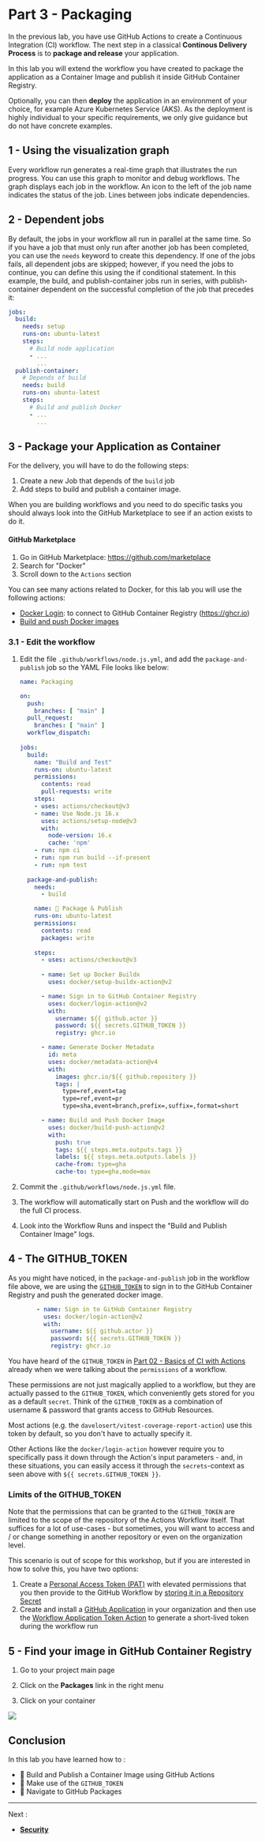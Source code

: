 # Part 3 - Packaging

In the previous lab, you have use GitHub Actions to create a Continuous Integration (CI) workflow. The next step in a classical **Continous Delivery Process** is to **package and release** your application.

In this lab you will extend the workflow you have created to package the application as a Container Image and publish it inside GitHub Container Registry.

Optionally, you can then **deploy** the application in an environment of your choice, for example Azure Kubernetes Service (AKS). As the deployment is highly individual to your specific requirements, we only give guidance but do not have concrete examples.

## 1 - Using the visualization graph

Every workflow run generates a real-time graph that illustrates the run progress. You can use this graph to monitor and debug workflows. The graph displays each job in the workflow. An icon to the left of the job name indicates the status of the job. Lines between jobs indicate dependencies.

## 2 - Dependent jobs

By default, the jobs in your workflow all run in parallel at the same time. So if you have a job that must only run after another job has been completed, you can use the `needs` keyword to create this dependency. If one of the jobs fails, all dependent jobs are skipped; however, if you need the jobs to continue, you can define this using the if conditional statement. In this example, the build, and publish-container jobs run in series, with publish-container dependent on the successful completion of the job that precedes it:

```yml
jobs:
  build:
    needs: setup
    runs-on: ubuntu-latest
    steps:
      # Build node application
      - ...
        ...
  publish-container:
    # Depends of build
    needs: build
    runs-on: ubuntu-latest
    steps:
      # Build and publish Docker
      - ...
        ...
```

## 3 - Package your Application as Container

For the delivery, you will have to do the following steps:

1. Create a new Job that depends of the `build` job
2. Add steps to build and publish a container image.

When you are building workflows and you need to do specific tasks you should always look into the GitHub Marketplace to see if an action exists to do it.

#### GitHub Marketplace

1. Go in GitHub Marketplace: <https://github.com/marketplace>
2. Search for "Docker"
3. Scroll down to the `Actions` section

You can see many actions related to Docker, for this lab you will use the following actions:

- [Docker Login](https://github.com/marketplace/actions/docker-login): to connect to GitHub Container Registry (<https://ghcr.io>)
- [Build and push Docker images](https://github.com/marketplace/actions/build-and-push-docker-images)

### 3.1 - Edit the workflow

1. Edit the file `.github/workflows/node.js.yml`, and add the `package-and-publish` job so the YAML File looks like below:

    ```yaml
    name: Packaging

    on:
      push:
        branches: [ "main" ]
      pull_request:
        branches: [ "main" ]
      workflow_dispatch: 
      
    jobs:
      build:
        name: "Build and Test"
        runs-on: ubuntu-latest
        permissions:
          contents: read
          pull-requests: write
        steps:
        - uses: actions/checkout@v3
        - name: Use Node.js 16.x
          uses: actions/setup-node@v3
          with:
            node-version: 16.x
            cache: 'npm'
        - run: npm ci
        - run: npm run build --if-present
        - run: npm test
        
      package-and-publish:
        needs: 
          - build
   
        name: 🐳 Package & Publish
        runs-on: ubuntu-latest
        permissions:
          contents: read
          packages: write
        
        steps:
          - uses: actions/checkout@v3
          
          - name: Set up Docker Buildx
            uses: docker/setup-buildx-action@v2

          - name: Sign in to GitHub Container Registry
            uses: docker/login-action@v2
            with:
              username: ${{ github.actor }}
              password: ${{ secrets.GITHUB_TOKEN }}
              registry: ghcr.io

          - name: Generate Docker Metadata
            id: meta
            uses: docker/metadata-action@v4
            with:
              images: ghcr.io/${{ github.repository }}
              tags: |
                type=ref,event=tag
                type=ref,event=pr
                type=sha,event=branch,prefix=,suffix=,format=short

          - name: Build and Push Docker Image
            uses: docker/build-push-action@v2
            with:
              push: true
              tags: ${{ steps.meta.outputs.tags }}
              labels: ${{ steps.meta.outputs.labels }}
              cache-from: type=gha
              cache-to: type=gha,mode=max
    ```

2. Commit the `.github/workflows/node.js.yml` file.

3. The workflow will automatically start on Push and the workflow will do the full CI process.

4. Look into the Workflow Runs and inspect the "Build and Publish Container Image" logs.

## 4 - The GITHUB_TOKEN

As you might have noticed, in the `package-and-publish` job in the workflow file above, we are using the [`GITHUB_TOKEN`](https://docs.github.com/en/actions/security-guides/automatic-token-authentication#about-the-github_token-secret) to sign in to the GitHub Container Registry and push the generated docker image.

```yaml
        - name: Sign in to GitHub Container Registry
          uses: docker/login-action@v2
          with:
            username: ${{ github.actor }}
            password: ${{ secrets.GITHUB_TOKEN }}
            registry: ghcr.io
```

You have heard of the `GITHUB_TOKEN` in [Part 02 - Basics of CI with Actions](002-basics-of-ci-with-actions.md) already when we were talking about the `permissions` of a workflow.

These permissions are not just magically applied to a workflow, but they are actually passed to the `GITHUB_TOKEN`, which conveniently gets stored for you as a default `secret`. Think of the `GITHUB_TOKEN` as a combination of username & password that grants access to GitHub Resources.

Most actions (e.g. the `davelosert/vitest-coverage-report-action`) use this token by default, so you don't have to actually specify it.

Other Actions like the `docker/login-action` however require you to specifically pass it down through the Action's input parameters - and, in these situations, you can easily access it through the `secrets`-context as seen above with `${{ secrets.GITHUB_TOKEN }}`.

### Limits of the GITHUB_TOKEN

Note that the permissions that can be granted to the `GITHUB_TOKEN` are limited to the scope of the repository of the Actions Workflow itself. That suffices for a lot of use-cases - but sometimes, you will want to access and / or change something in another repository or even on the organization level.

This scenario is out of scope for this workshop, but if you are interested in how to solve this, you have two options:

1. Create a [Personal Access Token (PAT)](https://docs.github.com/en/authentication/keeping-your-account-and-data-secure/creating-a-personal-access-token) with elevated permissions that you then provide to the GitHub Workflow by [storing it in a Repository Secret](https://docs.github.com/en/enterprise-cloud@latest/actions/security-guides/encrypted-secrets#creating-encrypted-secrets-for-a-repository)
2. Create and install a [GitHub Application](https://docs.github.com/en/enterprise-cloud@latest/apps/maintaining-github-apps/installing-github-apps) in your organization and then use the [Workflow Application Token Action](https://github.com/peter-murray/workflow-application-token-action) to generate a short-lived token during the workflow run

## 5 - Find your image in GitHub Container Registry

1. Go to your project main page

2. Click on the **Packages** link in the right menu

3. Click on your container

![](../images/img-037.png)

## Conclusion

In this lab you have learned how to :

- 👏 Build and Publish a Container Image using GitHub Actions
- 👏 Make use of the `GITHUB_TOKEN`
- 👏 Navigate to GitHub Packages

---

Next :

- **[Security](004-security.md)**
